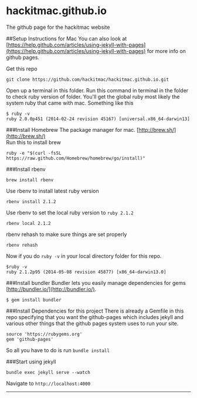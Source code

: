 hackitmac.github.io
===================
The github page for the hackitmac website


##Setup Instructions for Mac
You can also look at [https://help.github.com/articles/using-jekyll-with-pages](https://help.github.com/articles/using-jekyll-with-pages) for more info on github pages.

Get this repo
```
git clone https://github.com/hackitmac/hackitmac.github.io.git
````

Open up a terminal in this folder. Run this command in terminal in the folder to check ruby version of folder. You'll get the global ruby most likely the system ruby that came with mac. Something like this
```
$ ruby -v
ruby 2.0.0p451 (2014-02-24 revision 45167) [universal.x86_64-darwin13]
```

###Install Homebrew
The package manager for mac. [http://brew.sh/](http://brew.sh/)  
Run this to install brew
```
ruby -e "$(curl -fsSL https://raw.github.com/Homebrew/homebrew/go/install)"
```

###Install rbenv
```
brew install rbenv
```
Use rbenv to install latest ruby version
```
rbenv install 2.1.2
```
Use rbenv to set the local ruby version to `ruby 2.1.2`
```
rbenv local 2.1.2
```
rbenv rehash to make sure things are set properly
```
rbenv rehash
```
Now if you do `ruby -v` in your local directory folder for this repo.
```
$ruby -v
ruby 2.1.2p95 (2014-05-08 revision 45877) [x86_64-darwin13.0]
```

###Install bundler
Bundler lets you easily manage dependencies for gems [http://bundler.io/](http://bundler.io/).

```
$ gem install bundler
```

###Install Dependencies for this project
There is already a Gemfile in this repo specifying that you want the github-pages which includes jekyll and various other things that the github pages system uses to run your site.
```
source 'https://rubygems.org'
gem 'github-pages'
```

So all you have to do is run `bundle install`

###Start using jekyll
```
bundle exec jekyll serve --watch
```
Navigate to `http://localhost:4000`

---------------------
